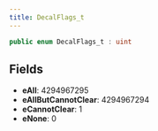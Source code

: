 ```yaml
---
title: DecalFlags_t
---
```


```csharp
public enum DecalFlags_t : uint
```

## Fields

- **eAll**: 4294967295
- **eAllButCannotClear**: 4294967294
- **eCannotClear**: 1
- **eNone**: 0

